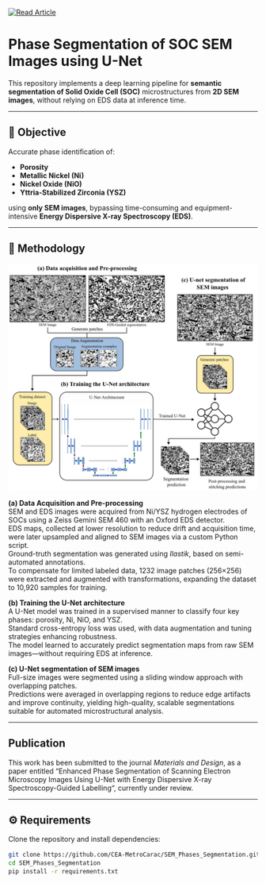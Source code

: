 [![Read Article](https://img.shields.io/badge/📄%20Read%20Article-Materials%20%26%20Design-blue)](https://doi.org/your-doi-link)

# Phase Segmentation of SOC SEM Images using U-Net

This repository implements a deep learning pipeline for **semantic segmentation of Solid Oxide Cell (SOC)** microstructures from **2D SEM images**, without relying on EDS data at inference time.

---

## 🎯 Objective

Accurate phase identification of:

- **Porosity**
- **Metallic Nickel (Ni)**
- **Nickel Oxide (NiO)**
- **Yttria-Stabilized Zirconia (YSZ)**

using **only SEM images**, bypassing time-consuming and equipment-intensive **Energy Dispersive X-ray Spectroscopy (EDS)**.

---

## 🧠 Methodology

![Workflow-1](assets/Workflow.png)

**(a) Data Acquisition and Pre-processing**  
SEM and EDS images were acquired from Ni/YSZ hydrogen electrodes of SOCs using a Zeiss Gemini SEM 460 with an Oxford EDS detector.  
EDS maps, collected at lower resolution to reduce drift and acquisition time, were later upsampled and aligned to SEM images via a custom Python script.  
Ground-truth segmentation was generated using *Ilastik*, based on semi-automated annotations.  
To compensate for limited labeled data, 1232 image patches (256×256) were extracted and augmented with transformations, expanding the dataset to 10,920 samples for training.

**(b) Training the U-Net architecture**  
A U-Net model was trained in a supervised manner to classify four key phases: porosity, Ni, NiO, and YSZ.  
Standard cross-entropy loss was used, with data augmentation and tuning strategies enhancing robustness.  
The model learned to accurately predict segmentation maps from raw SEM images—without requiring EDS at inference.

**(c) U-Net segmentation of SEM images**  
Full-size images were segmented using a sliding window approach with overlapping patches.  
Predictions were averaged in overlapping regions to reduce edge artifacts and improve continuity, yielding high-quality, scalable segmentations suitable for automated microstructural analysis.

---

## Publication

This work has been submitted to the journal _Materials and Design_, as a paper entitled “Enhanced Phase Segmentation of Scanning Electron Microscopy Images Using U-Net with Energy Dispersive X-ray Spectroscopy-Guided Labelling“, currently under review.

---

## ⚙️ Requirements

Clone the repository and install dependencies:

```bash
git clone https://github.com/CEA-MetroCarac/SEM_Phases_Segmentation.git
cd SEM_Phases_Segmentation
pip install -r requirements.txt




